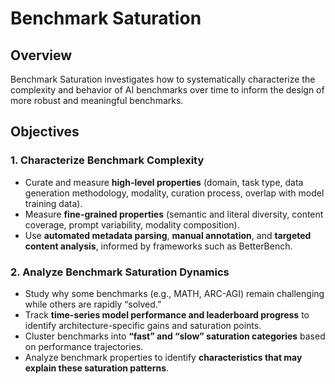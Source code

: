 # Benchmark Saturation

## Overview
Benchmark Saturation investigates how to systematically characterize the complexity and behavior of AI benchmarks over time to inform the design of more robust and meaningful benchmarks.

## Objectives

### 1. Characterize Benchmark Complexity

- Curate and measure **high-level properties** (domain, task type, data generation methodology, modality, curation process, overlap with model training data).
- Measure **fine-grained properties** (semantic and literal diversity, content coverage, prompt variability, modality composition).
- Use **automated metadata parsing**, **manual annotation**, and **targeted content analysis**, informed by frameworks such as BetterBench.

### 2. Analyze Benchmark Saturation Dynamics

- Study why some benchmarks (e.g., MATH, ARC-AGI) remain challenging while others are rapidly “solved.”
- Track **time-series model performance and leaderboard progress** to identify architecture-specific gains and saturation points.
- Cluster benchmarks into **“fast” and “slow” saturation categories** based on performance trajectories.
- Analyze benchmark properties to identify **characteristics that may explain these saturation patterns**.

